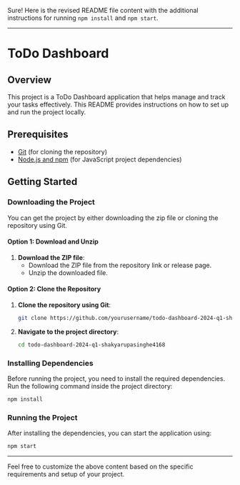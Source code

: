 Sure! Here is the revised README file content with the additional instructions for running `npm install` and `npm start`.

---

# ToDo Dashboard

## Overview

This project is a ToDo Dashboard application that helps manage and track your tasks effectively. This README provides instructions on how to set up and run the project locally.

## Prerequisites

- [Git](https://git-scm.com/downloads) (for cloning the repository)
- [Node.js and npm](https://nodejs.org/en/download/) (for JavaScript project dependencies)

## Getting Started

### Downloading the Project

You can get the project by either downloading the zip file or cloning the repository using Git.

#### Option 1: Download and Unzip

1. **Download the ZIP file**:
   - Download the ZIP file from the repository link or release page.
   - Unzip the downloaded file.

#### Option 2: Clone the Repository

1. **Clone the repository using Git**:
   ```sh
   git clone https://github.com/yourusername/todo-dashboard-2024-q1-shakyarupasinghe4168.git
   ```


2. **Navigate to the project directory**:
   ```sh
   cd todo-dashboard-2024-q1-shakyarupasinghe4168
   ```

### Installing Dependencies

Before running the project, you need to install the required dependencies. Run the following command inside the project directory:

```sh
npm install
```

### Running the Project

After installing the dependencies, you can start the application using:

```sh
npm start
```


---

Feel free to customize the above content based on the specific requirements and setup of your project.
